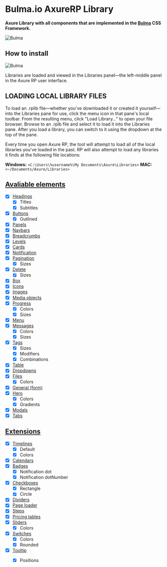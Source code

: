 # Bulma.io AxureRP Library
**Axure Library with all components that are implemented in the [Bulma](http://bulma.io) CSS Framework.**

![Bulma](https://raw.githubusercontent.com/Code-Mine-Development/Bulma.io-axure/master/Bulma.io%20-%20Axure%20screen.png)

## How to install

![Bulma](https://raw.githubusercontent.com/Code-Mine-Development/Bulma.io-axure/master/Bulma.io%20-%20Axure%20screen%20instalation.png)

Libraries are loaded and viewed in the Libraries panel—the left-middle panel in the Axure RP user interface.


## LOADING LOCAL LIBRARY FILES
To load an .rplib file—whether you've downloaded it or created it yourself—into the Libraries pane for use, click the menu icon in that pane's local toolbar. From the resulting menu, click "Load Library…" to open your file browser. Browse to an .rplb file and select it to load it into the Libraries pane. After you load a library, you can switch to it using the dropdown at the top of the pane.

Every time you open Axure RP, the tool will attempt to load all of the local libraries you've loaded in the past. RP will also attempt to load any libraries it finds at the following file locations:

**Windows:** 
`<C:\Users\%username%\My Documents\Axure\Libraries>`
**MAC:**
`<~/Documents/Axure/Libraries>`

## [Avaliable elements](http://bulma.io/documentation/overview/start/)

- [x] [Headings](http://bulma.io/documentation/elements/title/)
  - [x] Titles
  - [x] Subtitles
- [x] [Buttons](http://bulma.io/documentation/elements/button/)
  - [x] Outlined
- [x] [Panels](http://bulma.io/documentation/components/panel/)
- [x] [Navbars](http://bulma.io/documentation/components/navbar/)
- [x] [Breadcrumbs](http://bulma.io/documentation/components/breadcrumb/)
- [x] [Levels](http://bulma.io/documentation/components/level/)
- [x] [Cards](http://bulma.io/documentation/components/card/)
- [x] [Notification](http://bulma.io/documentation/elements/notification/)
- [x] [Pagination](http://bulma.io/documentation/components/pagination/)
  - [x] Sizes
- [x] [Delete](http://bulma.io/documentation/elements/delete/)
  - [x] Sizes
- [x] [Box](http://bulma.io/documentation/elements/box/)
- [x] [Icons](http://bulma.io/documentation/elements/icon/)
- [x] [Images](http://bulma.io/documentation/elements/image/)
- [x] [Media objects](http://bulma.io/documentation/components/media-object/)
- [x] [Progress](http://bulma.io/documentation/elements/progress/)
  - [x] Colors
  - [x] Sizes
- [x] [Menu](http://bulma.io/documentation/components/menu/)
- [x] [Messages](http://bulma.io/documentation/components/message/)
  - [x] Colors
  - [x] Sizes
- [x] [Tags](http://bulma.io/documentation/elements/tag/)
  - [x] Sizes
  - [x] Modifiers
  - [x] Combinations
- [x] [Table](http://bulma.io/documentation/elements/table/)
- [x] [Dropdowns](http://bulma.io/documentation/components/dropdown/)
- [x] [Files](http://bulma.io/documentation/form/file/)
  - [x] Colors
- [x] [General (form)](http://bulma.io/documentation/form/general/)
- [x] [Hero](http://bulma.io/documentation/layout/hero/)
  - [x] Colors
  - [x] Gradients
- [x] [Modals](http://bulma.io/documentation/components/modal/)
- [x] [Tabs](http://bulma.io/documentation/components/tabs/)

## [Extensions](https://wikiki.github.io/bulma-extensions/overview)
- [x] [Timelines](https://wikiki.github.io/bulma-extensions/timeline)
  - [x] Default
  - [x] Colors
- [x] [Calendars](https://wikiki.github.io/bulma-extensions/calendar)
- [x] [Badges](https://wikiki.github.io/bulma-extensions/badge) 
  - [x] Notification dot
  - [x] Notification dotNumber
- [x] [Checkboxes](https://wikiki.github.io/bulma-extensions/checkradio) 
  - [x] Rectangle
  - [x] Circle
- [x] [Dividers](https://wikiki.github.io/bulma-extensions/divider) 
- [x] [Page loader](https://wikiki.github.io/bulma-extensions/pageloader)
- [x] [Steps](https://wikiki.github.io/bulma-extensions/steps)
- [x] [Pricing tables](https://wikiki.github.io/bulma-extensions/pricing-table)
- [x] [Sliders](https://wikiki.github.io/bulma-extensions/slider)
  - [x] Colors
- [x] [Switches](https://wikiki.github.io/bulma-extensions/switch)
  - [x] Colors
  - [x] Rounded
- [x] [Tooltip](https://wikiki.github.io/bulma-extensions/tooltip)
  - [x] Positions





